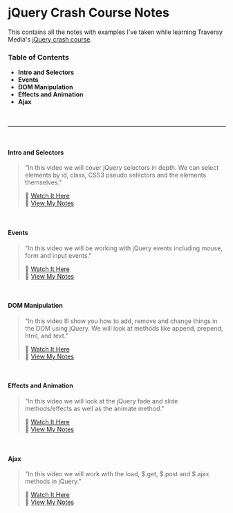# jQuery Crash Course Notes
This contains all the notes with examples I've taken while learning Traversy Media's [jQuery crash course](https://www.youtube.com/playlist?list=PLillGF-RfqbYJVXBgZ_nA7FTAAEpp_IAc).

### Table of Contents
  - **Intro and Selectors**
  - **Events**
  - **DOM Manipulation**
  - **Effects and Animation**
  - **Ajax**
</br></br></br>
---
</br>

#### Intro and Selectors

> "In this video we will cover jQuery selectors in depth. We can select elements by id, class, CSS3 pseudo selectors and the elements themselves."
>
> :movie_camera: [Watch It Here](https://www.youtube.com/watch?v=3nrLc_JOF7k&list=PLillGF-RfqbYJVXBgZ_nA7FTAAEpp_IAc&index=1) 
> </br> 
> :pencil: [View My Notes](https://github.com/itshally/jQuery-Crash-Course-Notes/tree/master/00%20-%20Intro%20and%20Selectors)

</br>

#### Events

> "In this video we will be working with jQuery events including mouse, form and input events."
>
> :movie_camera: [Watch It Here](https://www.youtube.com/watch?v=VlWsJHsVb-E&list=PLillGF-RfqbYJVXBgZ_nA7FTAAEpp_IAc&index=2)
> </br> 
> :pencil: [View My Notes](https://github.com/itshally/jQuery-Crash-Course-Notes/tree/master/01%20-%20Events)

</br>

#### DOM Manipulation

> "In this video Ill show you how to add, remove and change things in the DOM using jQuery. We will look at methods like append, prepend, html, and text."
>
> :movie_camera: [Watch It Here](https://www.youtube.com/watch?v=q4FWSdX55ls&list=PLillGF-RfqbYJVXBgZ_nA7FTAAEpp_IAc&index=3)
> </br> 
> :pencil: [View My Notes](https://github.com/itshally/jQuery-Crash-Course-Notes/tree/master/02%20-%20DOM%20Manipulation)

</br>

#### Effects and Animation

> "In this video we will look at the jQuery fade and slide methods/effects as well as the animate method."
>
> :movie_camera: [Watch It Here](https://www.youtube.com/watch?v=kVc_XfZY0vI&list=PLillGF-RfqbYJVXBgZ_nA7FTAAEpp_IAc&index=4)
> </br> 
> :pencil: [View My Notes](https://github.com/itshally/jQuery-Crash-Course-Notes/tree/master/03%20-%20Effects%20and%20Animation)

</br>

#### Ajax

> "In this video we will work with the load, $.get, $.post and $.ajax methods in jQuery."
>
> :movie_camera: [Watch It Here](https://www.youtube.com/watch?v=eR3rcalj06Q&list=PLillGF-RfqbYJVXBgZ_nA7FTAAEpp_IAc&index=5)
> </br> 
> :pencil: [View My Notes](https://github.com/itshally/jQuery-Crash-Course-Notes/tree/master/04%20-%20Ajax)

</br>
